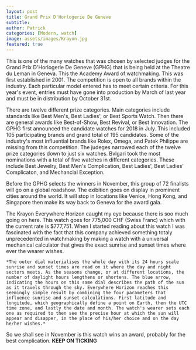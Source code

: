 ```yaml
---
layout: post
title: Grand Prix D'Horlogerie De Geneve
subtitle:
author: Patrick
categories: [Modern, watch]
image: assets/images/Krayon.jpg
featured: true
---
```


This is one of the many watches that was chosen by selected judges for the Grand Prix D'Horlogerie De Geneve (GPHG) that is being held at the Theatre du Leman in Geneva. This the Academy Award of watchmaking. This was first established in 2001. The competition is open to all brands within the industry. Each particular model entered has to meet certain criteria. For this year's event, entries must have gone into production by March of last year and must be in distribution by October 31st. 

There are twelve different prize categories. Main categories include standards like Best Men's, Best Ladies', or Best Sports Watch. Then there are general awards like Best-of-Show, Best Revival, or Best Innovation. The GPHG first announced the candidate watches for 2018 in July. This included 105 participating brands and grand total of 195 candidates. Some of the industry's most influential brands like Rolex, Omega, and Patek Philippe are missing from this competition. The judeges narrowed each of the twelve prize categories down to just six watches. Bvlgari took the most nominations with a total of five watches in different categories. These include Best Jewelry, Best Men's Complication, Best Ladies', Best Ladies' Complicaton, and Mechancial Exception. 

Before the GPHG selects the winners in November, this group of 72 finalists will go on a global roadshow. The exibition goes on display in prominent cities around the world. It will stop in locations like Venice, Hong Kong, and Singapore then make its way back to Geneva for the award gala. 

The Krayon Everywhere Horizon caught my eye because there is soo much going on here. This watch goes for 775,000 CHF (Swiss Franc) which with the current rate is $777,751. When I started reading about this watch I was fascinated with the fact that this company achieved something totaly unprecedented in watchmaking by making a watch with a universal mechanical calculator that gives the exact sunrise and sunset times where ever the wearer wishes.

    *The outer dial materialises the whole day with its 24 hours scale sunrise and sunset times are read on it where the day and night sectors meets. As the seasons change, or at different locations, the number of daylight hours lengthens or shortens. The blue arrow, indicating the hours on this same dial describes the path of the sun as it travels through the sky. Everywhere Horizon reaches this seemingly simple result by combining the four parameters that influence sunrise and sunset calculations. First latitude and longitude, which geographically define a point on Earth, then the UTC time zone, and lastly the date and month. The watch's wearer sets each one as required to then see the precise hour at which the sun will appear and disapper, in the place of his/her choice and on the day he/her wishes.*
 
So we shall see in November is this watch wins an award, probably for the best complication. **KEEP ON TICKING**
